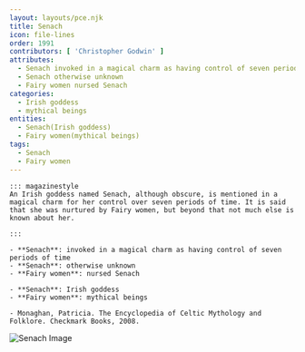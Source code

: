```yaml
---
layout: layouts/pce.njk
title: Senach
icon: file-lines
order: 1991
contributors: [ 'Christopher Godwin' ]
attributes:
  - Senach invoked in a magical charm as having control of seven periods of time
  - Senach otherwise unknown
  - Fairy women nursed Senach
categories:
  - Irish goddess
  - mythical beings
entities:
  - Senach(Irish goddess)
  - Fairy women(mythical beings)
tags:
  - Senach
  - Fairy women
---
```

``` tab [group1:Info]
::: magazinestyle
An Irish goddess named Senach, although obscure, is mentioned in a magical charm for her control over seven periods of time. It is said that she was nurtured by Fairy women, but beyond that not much else is known about her.

:::
```
``` tab [group1:Attributes]
- **Senach**: invoked in a magical charm as having control of seven periods of time
- **Senach**: otherwise unknown
- **Fairy women**: nursed Senach
```
``` tab [group1:Entities]
- **Senach**: Irish goddess
- **Fairy women**: mythical beings
```
``` tab [group1:Sources]
- Monaghan, Patricia. The Encyclopedia of Celtic Mythology and Folklore. Checkmark Books, 2008.
```
![Senach Image]([None])
